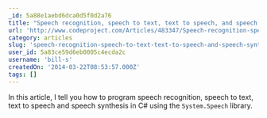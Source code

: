 ```yaml
---
_id: 5a88e1aebd6dca0d5f0d2a76
title: "Speech recognition, speech to text, text to speech, and speech synthesis in C#"
url: 'http://www.codeproject.com/Articles/483347/Speech-recognition-speech-to-text-text-to-speech-a'
category: articles
slug: 'speech-recognition-speech-to-text-text-to-speech-and-speech-synthesis-in-c'
user_id: 5a83ce59d6eb0005c4ecda2c
username: 'bill-s'
createdOn: '2014-03-22T08:53:57.000Z'
tags: []
---
```


In this article, I tell you how to program speech recognition, speech to text, text to speech and speech synthesis in C# using the <code>System.Speech</code> library.
